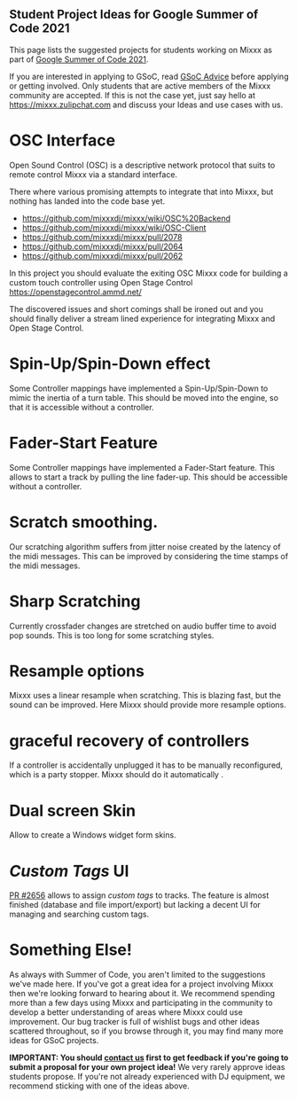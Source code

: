 ## Student Project Ideas for Google Summer of Code 2021

This page lists the suggested projects for students working on Mixxx as
part of [Google Summer of Code 2021](https://summerofcode.withgoogle.com/). 

If you are interested in applying to GSoC, read [GSoC Advice](gsocadvice)
before applying or getting involved. Only students that are active members
of the Mixxx community are accepted. If this is not the case yet, just
say hello at <https://mixxx.zulipchat.com> and discuss your Ideas and
use cases with us.

# OSC Interface

Open Sound Control (OSC) is a descriptive network protocol that suits to remote control Mixxx via a standard interface. 

There where various promising attempts to integrate that into Mixxx, but nothing has landed into the code base yet. 

  - https://github.com/mixxxdj/mixxx/wiki/OSC%20Backend
  - https://github.com/mixxxdj/mixxx/wiki/OSC-Client
  - https://github.com/mixxxdj/mixxx/pull/2078
  - https://github.com/mixxxdj/mixxx/pull/2064
  - https://github.com/mixxxdj/mixxx/pull/2062

In this project you should evaluate the exiting OSC Mixxx code for building a custom touch controller using Open Stage Control https://openstagecontrol.ammd.net/

The discovered issues and short comings shall be ironed out and you should finally deliver a stream lined experience for integrating Mixxx and Open Stage Control.

# Spin-Up/Spin-Down effect 

Some Controller mappings have implemented a Spin-Up/Spin-Down to mimic the inertia of a turn table. 
This should be moved into the engine, so that it is accessible without a controller.

# Fader-Start Feature

Some Controller mappings have implemented a Fader-Start feature. This allows to start a track by pulling the line fader-up.
This should be accessible without a controller.  
 
# Scratch smoothing.

Our scratching algorithm suffers from jitter noise created by the latency of the midi messages. 
This can be improved by considering the time stamps of the midi messages.

# Sharp Scratching

Currently crossfader changes are stretched on audio buffer time to avoid pop sounds. 
This is too long for some scratching styles. 

# Resample options

Mixxx uses a linear resample when scratching. This is blazing fast, but the sound can be improved. 
Here Mixxx should provide more resample options. 

# graceful recovery of controllers

If a controller is accidentally unplugged it has to be manually reconfigured, which is a party stopper. 
Mixxx should do it automatically . 

# Dual screen Skin 

Allow to create a Windows widget form skins. 

# *Custom Tags* UI

[PR #2656](https://github.com/mixxxdj/mixxx/pull/2656) allows to assign *custom tags* to tracks. The feature is almost finished (database and file import/export) but lacking a decent UI for managing and searching custom tags.

# Something Else\!

As always with Summer of Code, you aren't limited to the suggestions
we've made here. If you've got a great idea for a project involving
Mixxx then we're looking forward to hearing about it. We recommend
spending more than a few days using Mixxx and participating in the
community to develop a better understanding of areas where Mixxx could
use improvement. Our bug tracker is full of wishlist bugs and other
ideas scattered throughout, so if you browse through it, you may find
many more ideas for GSoC projects.

**IMPORTANT: You should [contact us](gsocadvice) first to get feedback
if you're going to submit a proposal for your own project idea\!** We
very rarely approve ideas students propose. If you're not already
experienced with DJ equipment, we recommend sticking with one of the
ideas above.
